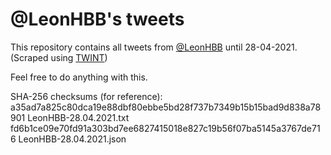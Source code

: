 # @LeonHBB's tweets

This repository contains all tweets from [@LeonHBB](twitter.com/LeonHBB) until 28-04-2021.
(Scraped using [TWINT](https://github.com/twintproject/twint))

Feel free to do anything with this.

SHA-256 checksums (for reference):
a35ad7a825c80dca19e88dbf80ebbe5bd28f737b7349b15b15bad9d838a78901  LeonHBB-28.04.2021.txt
fd6b1ce09e70fd91a303bd7ee6827415018e827c19b56f07ba5145a3767de716  LeonHBB-28.04.2021.json
